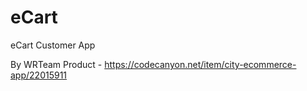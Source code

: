 # eCart

eCart Customer App

By WRTeam
Product - https://codecanyon.net/item/city-ecommerce-app/22015911  